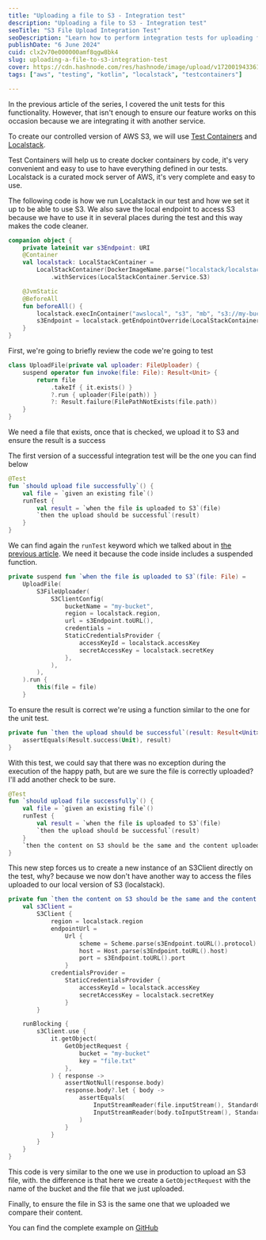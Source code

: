 ```yaml
---
title: "Uploading a file to S3 - Integration test"
description: "Uploading a file to S3 - Integration test"
seoTitle: "S3 File Upload Integration Test"
seoDescription: "Learn how to perform integration tests for uploading files to AWS S3 using Test Containers and Localstack"
publishDate: "6 June 2024"
cuid: clx2v70e000000amf8qgw8bk4
slug: uploading-a-file-to-s3-integration-test
cover: https://cdn.hashnode.com/res/hashnode/image/upload/v1720019433612/7d300404-e931-45af-9209-5dbfc50f9a78.png
tags: ["aws", "testing", "kotlin", "localstack", "testcontainers"]

---
```


In the previous article of the series, I covered the unit tests for this functionality. However, that isn't enough to ensure our feature works on this occasion because we are integrating it with another service.

To create our controlled version of AWS S3, we will use [Test Containers](https://testcontainers.com/) and [Localstack](https://www.localstack.cloud/).

Test Containers will help us to create docker containers by code, it's very convenient and easy to use to have everything defined in our tests. Localstack is a curated mock server of AWS, it's very complete and easy to use.

The following code is how we run Localstack in our test and how we set it up to be able to use S3. We also save the local endpoint to access S3 because we have to use it in several places during the test and this way makes the code cleaner.

```kotlin
companion object {
    private lateinit var s3Endpoint: URI
    @Container
    val localstack: LocalStackContainer =
        LocalStackContainer(DockerImageName.parse("localstack/localstack:3.0"))
            .withServices(LocalStackContainer.Service.S3)

    @JvmStatic
    @BeforeAll
    fun beforeAll() {
        localstack.execInContainer("awslocal", "s3", "mb", "s3://my-bucket")
        s3Endpoint = localstack.getEndpointOverride(LocalStackContainer.Service.S3)
    }
}
```

First, we're going to briefly review the code we're going to test

```kotlin
class UploadFile(private val uploader: FileUploader) {
    suspend operator fun invoke(file: File): Result<Unit> {
        return file
            .takeIf { it.exists() }
            ?.run { uploader(File(path)) }
            ?: Result.failure(FilePathNotExists(file.path))
    }
}
```

We need a file that exists, once that is checked, we upload it to S3 and ensure the result is a success

The first version of a successful integration test will be the one you can find below

```kotlin
@Test
fun `should upload file successfully`() {
    val file = `given an existing file`()
    runTest {
        val result = `when the file is uploaded to S3`(file)
        `then the upload should be successful`(result)
    }
}
```

We can find again the `runTest` keyword which we talked about in [the previous article](https://hashnode.com/post/cltpzd5dr000008jqd8803bdb). We need it because the code inside includes a suspended function.

```kotlin
private suspend fun `when the file is uploaded to S3`(file: File) =
    UploadFile(
        S3FileUploader(
            S3ClientConfig(
                bucketName = "my-bucket",
                region = localstack.region,
                url = s3Endpoint.toURL(),
                credentials =
                StaticCredentialsProvider {
                    accessKeyId = localstack.accessKey
                    secretAccessKey = localstack.secretKey
                },
            ),
        ),
    ).run {
        this(file = file)
    }
```

To ensure the result is correct we're using a function similar to the one for the unit test.

```kotlin
private fun `then the upload should be successful`(result: Result<Unit>) {
    assertEquals(Result.success(Unit), result)
}
```

With this test, we could say that there was no exception during the execution of the happy path, but are we sure the file is correctly uploaded? I'll add another check to be sure.

```kotlin
@Test
fun `should upload file successfully`() {
    val file = `given an existing file`()
    runTest {
        val result = `when the file is uploaded to S3`(file)
        `then the upload should be successful`(result)
    }
    `then the content on S3 should be the same and the content uploaded`(file)
}
```

This new step forces us to create a new instance of an S3Client directly on the test, why? because we now don't have another way to access the files uploaded to our local version of S3 (localstack).

```kotlin
private fun `then the content on S3 should be the same and the content uploaded`(file: File) {
    val s3Client =
        S3Client {
            region = localstack.region
            endpointUrl =
                Url {
                    scheme = Scheme.parse(s3Endpoint.toURL().protocol)
                    host = Host.parse(s3Endpoint.toURL().host)
                    port = s3Endpoint.toURL().port
                }
            credentialsProvider =
                StaticCredentialsProvider {
                    accessKeyId = localstack.accessKey
                    secretAccessKey = localstack.secretKey
                }
        }

    runBlocking {
        s3Client.use {
            it.getObject(
                GetObjectRequest {
                    bucket = "my-bucket"
                    key = "file.txt"
                },
            ) { response ->
                assertNotNull(response.body)
                response.body?.let { body ->
                    assertEquals(
                        InputStreamReader(file.inputStream(), StandardCharsets.UTF_8).readText(),
                        InputStreamReader(body.toInputStream(), StandardCharsets.UTF_8).readText(),
                    )
                }
            }
        }
    }
}
```

This code is very similar to the one we use in production to upload an S3 file, with. the difference is that here we create a `GetObjectRequest` with the name of the bucket and the file that we just uploaded.

Finally, to ensure the file in S3 is the same one that we uploaded we compare their content.

You can find the complete example on [GitHub](https://github.com/isamadrid90/aws-kotlin-examples/tree/main/upload-s3-file/src/test/kotlin/org/isamadrid90/aws/demo)
